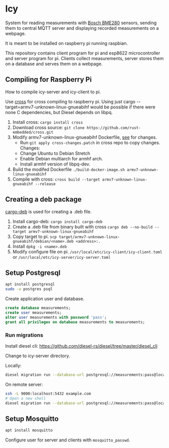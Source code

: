 # Icy

System for reading measurements with [Bosch BME280](https://www.bosch-sensortec.com/bst/products/all_products/bme280) sensors, sending them to central MQTT server and displaying recorded measurements on a webpage.

It is meant to be installed on raspberry pi running raspbian.

This repository contains client program for pi and esp8622 microcontroller and server program for pi. Clients collect measurements, server stores them on a database and serves them on a webpage.

## Compiling for Raspberry Pi

How to compile icy-server and icy-client to pi.

Use [cross](https://github.com/rust-embedded/cross) for cross compiling to raspberry pi.
Using just cargo --target=armv7-unknown-linux-gnueabihf would be possible if there were none C dependencies, but Diesel depends on libpq.

1. Install cross: `cargo install cross`
1. Download cross source: `git clone https://github.com/rust-embedded/cross.git`
1. Modify armv7-unknown-linux-gnueabihf Dockerfile, [see](cross-changes.patch) for changes.
   - Run `git apply cross-changes.patch` in cross repo to copy changes.
   Changes:
    - Change Ubuntu to Debian Stretch
    - Enable Debian multiarch for armhf arch.
    - Install armhf version of libpq-dev.
1. Build the modifed Dockerfile `./build-docker-image.sh armv7-unknown-linux-gnueabihf`
1. Compile with cross: `cross build --target armv7-unknown-linux-gnueabihf --release`

## Creating a deb package

[cargo-deb](https://github.com/mmstick/cargo-deb) is used for creating a .deb file.

1. Install cargo-deb: `cargo install cargo-deb`
1. Create a .deb file from binary built with cross `cargo deb --no-build --target armv7-unknown-linux-gnueabihf`
1. Copy target to pi. `scp target/armv7-unknown-linux-gnueabihf/debian/<name>.deb <address>:.`
1. Install `dpkg -i <name>.deb`
1. Modify configure file on pi.
   `/usr/local/etc/icy-client/icy-client.toml` or `/usr/local/etc/icy-server/icy-server.toml` 

## Setup Postgresql

```sh
apt install postgresql
sudo -u postgres psql
```

Create application user and database.

```sql
create database measurements;
create user measurements;
alter user measurements with password 'pass';
grant all privileges on database measurements to measurements;
```

### Run migrations 

Install diesel cli: https://github.com/diesel-rs/diesel/tree/master/diesel_cli

Change to icy-server directory.

Locally:

```sh
diesel migration run --database-url postgresql://measurements:pass@localhost/measurements
```

On remote server:

```sh
ssh -L 9000:localhost:5432 example.com
# Open a new shell
diesel migration run --database-url postgresql://measurements:pass@localhost:9000/measurements
```
## Setup Mosquitto

```sh
apt install mosquitto
```

Configure user for server and clients with `mosquitto_passwd`.
